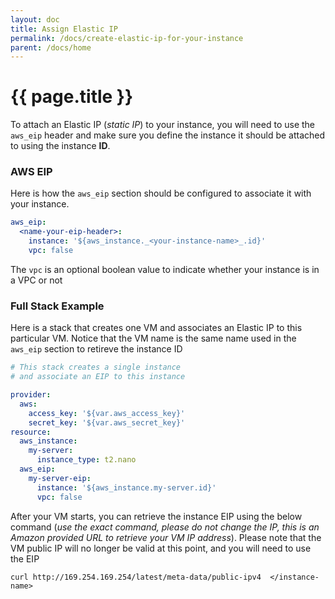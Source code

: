 ```yaml
---
layout: doc
title: Assign Elastic IP
permalink: /docs/create-elastic-ip-for-your-instance
parent: /docs/home
---
```


# {{ page.title }}

To attach an Elastic IP (_static IP_) to your instance, you will need to use the `aws_eip` header and make sure you define the instance it should be attached to using the instance **ID**.

### AWS EIP

Here is how the `aws_eip` section should be configured to associate it with your instance.

```yaml
aws_eip:
  <name-your-eip-header>:
    instance: '${aws_instance._<your-instance-name>_.id}'
    vpc: false
```

The `vpc` is an optional boolean value to indicate whether your instance is in a VPC or not

### Full Stack Example

Here is a stack that creates one VM and associates an Elastic IP to this particular VM. Notice that the VM name is the same name used in the `aws_eip` section to retireve the instance ID

```yaml
# This stack creates a single instance
# and associate an EIP to this instance

provider:
  aws:
    access_key: '${var.aws_access_key}'
    secret_key: '${var.aws_secret_key}'
resource:
  aws_instance:
    my-server:
      instance_type: t2.nano
  aws_eip:
    my-server-eip:
      instance: '${aws_instance.my-server.id}'
      vpc: false
```
After your VM starts, you can retrieve the instance EIP using the below command (_use the exact command, please do not change the IP, this is an Amazon provided URL to retrieve your VM IP address_). Please note that the VM public IP will no longer be valid at this point, and you will need to use the EIP

    curl http://169.254.169.254/latest/meta-data/public-ipv4  </instance-name>
